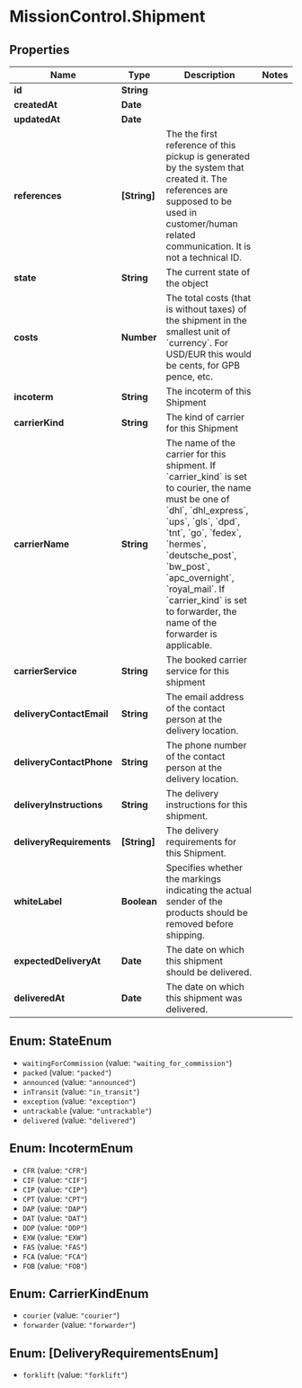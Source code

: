 # MissionControl.Shipment

## Properties
Name | Type | Description | Notes
------------ | ------------- | ------------- | -------------
**id** | **String** |  | 
**createdAt** | **Date** |  | 
**updatedAt** | **Date** |  | 
**references** | **[String]** | The the first reference of this pickup is generated by the system that created it. The references are supposed to be used in customer/human related communication. It is not a technical ID. | 
**state** | **String** | The current state of the object | 
**costs** | **Number** | The total costs (that is without taxes) of the shipment in the smallest unit of &#x60;currency&#x60;. For USD/EUR this would be cents, for GPB pence, etc. | 
**incoterm** | **String** | The incoterm of this Shipment | 
**carrierKind** | **String** | The kind of carrier for this Shipment | 
**carrierName** | **String** | The name of the carrier for this shipment. If &#x60;carrier_kind&#x60; is set to courier, the name must be one of &#x60;dhl&#x60;, &#x60;dhl_express&#x60;, &#x60;ups&#x60;, &#x60;gls&#x60;, &#x60;dpd&#x60;, &#x60;tnt&#x60;, &#x60;go&#x60;, &#x60;fedex&#x60;, &#x60;hermes&#x60;, &#x60;deutsche_post&#x60;, &#x60;bw_post&#x60;, &#x60;apc_overnight&#x60;, &#x60;royal_mail&#x60;. If &#x60;carrier_kind&#x60; is set to forwarder, the name of the forwarder is applicable. | 
**carrierService** | **String** | The booked carrier service for this shipment | 
**deliveryContactEmail** | **String** | The email address of the contact person at the delivery location. | 
**deliveryContactPhone** | **String** | The phone number of the contact person at the delivery location. | 
**deliveryInstructions** | **String** | The delivery instructions for this shipment. | 
**deliveryRequirements** | **[String]** | The delivery requirements for this Shipment. | 
**whiteLabel** | **Boolean** | Specifies whether the markings indicating the actual sender of the products should be removed before shipping. | 
**expectedDeliveryAt** | **Date** | The date on which this shipment should be delivered. | 
**deliveredAt** | **Date** | The date on which this shipment was delivered. | 

<a name="StateEnum"></a>
## Enum: StateEnum

* `waitingForCommission` (value: `"waiting_for_commission"`)
* `packed` (value: `"packed"`)
* `announced` (value: `"announced"`)
* `inTransit` (value: `"in_transit"`)
* `exception` (value: `"exception"`)
* `untrackable` (value: `"untrackable"`)
* `delivered` (value: `"delivered"`)


<a name="IncotermEnum"></a>
## Enum: IncotermEnum

* `CFR` (value: `"CFR"`)
* `CIF` (value: `"CIF"`)
* `CIP` (value: `"CIP"`)
* `CPT` (value: `"CPT"`)
* `DAP` (value: `"DAP"`)
* `DAT` (value: `"DAT"`)
* `DDP` (value: `"DDP"`)
* `EXW` (value: `"EXW"`)
* `FAS` (value: `"FAS"`)
* `FCA` (value: `"FCA"`)
* `FOB` (value: `"FOB"`)


<a name="CarrierKindEnum"></a>
## Enum: CarrierKindEnum

* `courier` (value: `"courier"`)
* `forwarder` (value: `"forwarder"`)


<a name="[DeliveryRequirementsEnum]"></a>
## Enum: [DeliveryRequirementsEnum]

* `forklift` (value: `"forklift"`)

